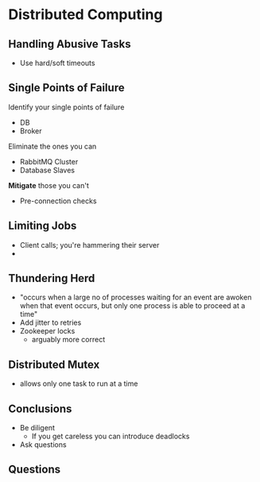 # Distributed Computing

## Handling Abusive Tasks

- Use hard/soft timeouts

## Single Points of Failure

Identify your single points of failure

- DB
- Broker

Eliminate the ones you can

- RabbitMQ Cluster
- Database Slaves

**Mitigate** those you can't

- Pre-connection checks

## Limiting Jobs

- Client calls; you're hammering their server
-

## Thundering Herd

- "occurs when a large no of processes waiting for an event are awoken when that event occurs, but only one process is able to proceed at a time"
- Add jitter to retries
- Zookeeper locks
    - arguably more correct

## Distributed Mutex

- allows only one task to run at a time

## Conclusions

- Be diligent
    - If you get careless you can introduce deadlocks
- Ask questions

## Questions